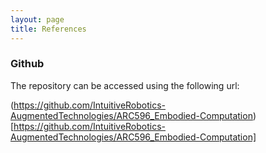 ```yaml
---
layout: page
title: References
---
```


### Github

The repository can be accessed using the following url:

(https://github.com/IntuitiveRobotics-AugmentedTechnologies/ARC596_Embodied-Computation) [https://github.com/IntuitiveRobotics-AugmentedTechnologies/ARC596_Embodied-Computation]


